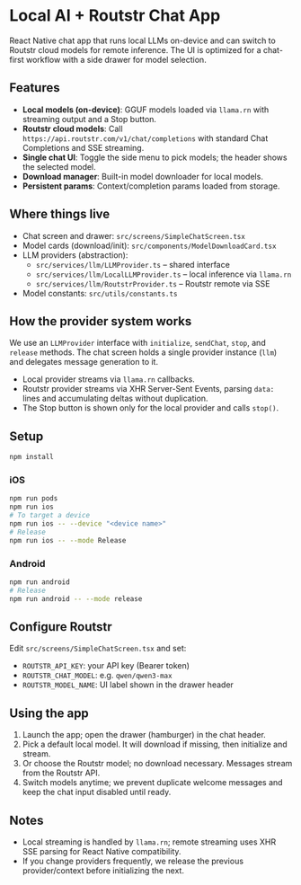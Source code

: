 # Local AI + Routstr Chat App

React Native chat app that runs local LLMs on-device and can switch to Routstr cloud models for remote inference. The UI is optimized for a chat-first workflow with a side drawer for model selection.

## Features

- **Local models (on-device)**: GGUF models loaded via `llama.rn` with streaming output and a Stop button.
- **Routstr cloud models**: Call `https://api.routstr.com/v1/chat/completions` with standard Chat Completions and SSE streaming.
- **Single chat UI**: Toggle the side menu to pick models; the header shows the selected model.
- **Download manager**: Built-in model downloader for local models.
- **Persistent params**: Context/completion params loaded from storage.

## Where things live

- Chat screen and drawer: `src/screens/SimpleChatScreen.tsx`
- Model cards (download/init): `src/components/ModelDownloadCard.tsx`
- LLM providers (abstraction):
  - `src/services/llm/LLMProvider.ts` – shared interface
  - `src/services/llm/LocalLLMProvider.ts` – local inference via `llama.rn`
  - `src/services/llm/RoutstrProvider.ts` – Routstr remote via SSE
- Model constants: `src/utils/constants.ts`

## How the provider system works

We use an `LLMProvider` interface with `initialize`, `sendChat`, `stop`, and `release` methods. The chat screen holds a single provider instance (`llm`) and delegates message generation to it.

- Local provider streams via `llama.rn` callbacks.
- Routstr provider streams via XHR Server-Sent Events, parsing `data:` lines and accumulating deltas without duplication.
- The Stop button is shown only for the local provider and calls `stop()`.

## Setup

```bash
npm install
```

### iOS

```bash
npm run pods
npm run ios
# To target a device
npm run ios -- --device "<device name>"
# Release
npm run ios -- --mode Release
```

### Android

```bash
npm run android
# Release
npm run android -- --mode release
```

## Configure Routstr

Edit `src/screens/SimpleChatScreen.tsx` and set:

- `ROUTSTR_API_KEY`: your API key (Bearer token)
- `ROUTSTR_CHAT_MODEL`: e.g. `qwen/qwen3-max`
- `ROUTSTR_MODEL_NAME`: UI label shown in the drawer header

## Using the app

1) Launch the app; open the drawer (hamburger) in the chat header.
2) Pick a default local model. It will download if missing, then initialize and stream.
3) Or choose the Routstr model; no download necessary. Messages stream from the Routstr API.
4) Switch models anytime; we prevent duplicate welcome messages and keep the chat input disabled until ready.

## Notes

- Local streaming is handled by `llama.rn`; remote streaming uses XHR SSE parsing for React Native compatibility.
- If you change providers frequently, we release the previous provider/context before initializing the next.
